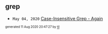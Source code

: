 ## grep


* <code>May 04, 2020</code> [Case-Insensitive Grep - Again](2020-05-04T11-44-37-case-insensitive-grep---again.md)

<sup><sub>generated 11 Aug 2020 20:47:27 by <a href='https://github.com/senorprogrammer/til'>til</a></sub></sup>
